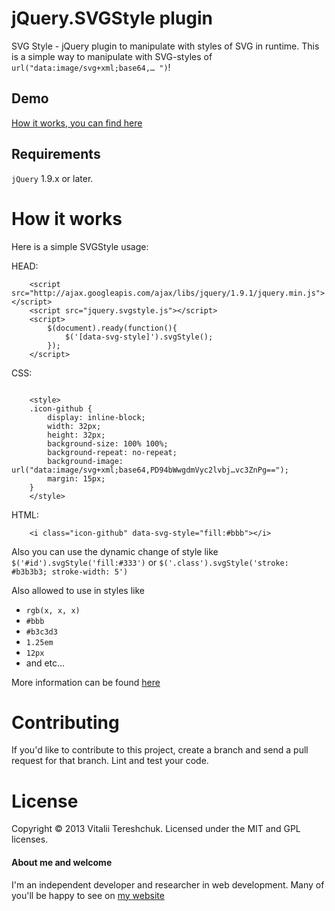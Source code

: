 # jQuery.SVGStyle plugin

SVG Style - jQuery plugin to manipulate with styles of SVG in runtime.
This is a simple way to manipulate with SVG-styles of `url("data:image/svg+xml;base64,… ")`!


## Demo

[How it works, you can find here](http://xvoland.github.io/jquery-plugin-svg-style/)

## Requirements

`jQuery` 1.9.x or later.

# How it works
Here is a simple SVGStyle usage:

HEAD:

```
    <script src="http://ajax.googleapis.com/ajax/libs/jquery/1.9.1/jquery.min.js"></script>
    <script src="jquery.svgstyle.js"></script>
    <script>
        $(document).ready(function(){
            $('[data-svg-style]').svgStyle();
        });
    </script>
```

CSS:

```

    <style>
    .icon-github {
        display: inline-block;
        width: 32px;
        height: 32px;
        background-size: 100% 100%;
        background-repeat: no-repeat;
        background-image: url("data:image/svg+xml;base64,PD94bWwgdmVyc2lvbj…vc3ZnPg==");
        margin: 15px;
    }
    </style>
```

HTML:

```
    <i class="icon-github" data-svg-style="fill:#bbb"></i>

```

Also you can use the dynamic change of style like `$('#id').svgStyle('fill:#333')` or `$('.class').svgStyle('stroke: #b3b3b3; stroke-width: 5')`

Also allowed to use in styles like

- `rgb(x, x, x)`
- `#bbb`
- `#b3c3d3`
- `1.25em`
- `12px`
- and etc…

More information can be found [here](http://www.w3.org/TR/SVG/styling.html)

# Contributing

If you'd like to contribute to this project, create a branch and send a pull request for that branch. Lint and test your code.

# License

Copyright © 2013 Vitalii Tereshchuk. Licensed under the MIT and GPL licenses.

#### About me and welcome
I'm an independent developer and researcher in web development. Many of you'll be happy to see on [my website](http://dotoca.net)
